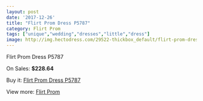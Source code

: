 ```yaml
---
layout: post
date: '2017-12-26'
title: "Flirt Prom Dress P5787"
category: Flirt Prom
tags: ["unique","wedding","dresses","little","dress"]
image: http://img.hectodress.com/29522-thickbox_default/flirt-prom-dress-p5787.jpg
---
```

Flirt Prom Dress P5787

On Sales: **$228.64**
<a href="https://www.hectodress.com/flirt-prom/13680-flirt-prom-dress-p5787.html"><amp-img layout="responsive" width="600" height="600" src="//img.hectodress.com/29522-thickbox_default/flirt-prom-dress-p5787.jpg" alt="Flirt Prom Dress P5787 0" /></a>
<a href="https://www.hectodress.com/flirt-prom/13680-flirt-prom-dress-p5787.html"><amp-img layout="responsive" width="600" height="600" src="//img.hectodress.com/29524-thickbox_default/flirt-prom-dress-p5787.jpg" alt="Flirt Prom Dress P5787 1" /></a>
<a href="https://www.hectodress.com/flirt-prom/13680-flirt-prom-dress-p5787.html"><amp-img layout="responsive" width="600" height="600" src="//img.hectodress.com/29523-thickbox_default/flirt-prom-dress-p5787.jpg" alt="Flirt Prom Dress P5787 2" /></a>

Buy it: [Flirt Prom Dress P5787](https://www.hectodress.com/flirt-prom/13680-flirt-prom-dress-p5787.html "Flirt Prom Dress P5787")

View more: [Flirt Prom](https://www.hectodress.com/223-flirt-prom "Flirt Prom")